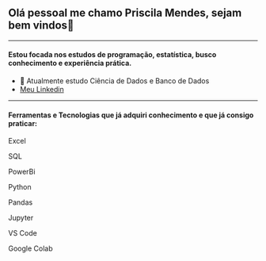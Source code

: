 ## Olá pessoal me chamo Priscila Mendes, sejam bem vindos👋

---


#### Estou focada nos estudos de programação, estatística, busco conhecimento e experiência prática.

- 🔭 Atualmente estudo Ciência de Dados e Banco de Dados
- [Meu Linkedin](https://www.linkedin.com/in/priscila-mendes-sp/)
  
---

#### Ferramentas e Tecnologias que já adquiri conhecimento e que já consigo praticar:

Excel

SQL

PowerBi

Python

Pandas

Jupyter

VS Code

Google Colab


<!--
![Excel]'()
![SQL]'()
![PowerBi]'()
![Python]'()
![Pandas]'()
![Jupyter]'()
![VS Code]'()
![Google Colab]'(https://)
-->




